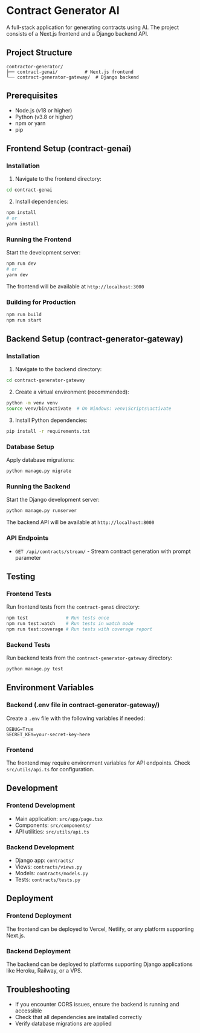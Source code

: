 # Contract Generator AI

A full-stack application for generating contracts using AI. The project consists of a Next.js frontend and a Django backend API.

## Project Structure

```
contractor-generator/
├── contract-genai/          # Next.js frontend
└── contract-generator-gateway/  # Django backend
```

## Prerequisites

- Node.js (v18 or higher)
- Python (v3.8 or higher)
- npm or yarn
- pip

## Frontend Setup (contract-genai)

### Installation

1. Navigate to the frontend directory:
```bash
cd contract-genai
```

2. Install dependencies:
```bash
npm install
# or
yarn install
```

### Running the Frontend

Start the development server:
```bash
npm run dev
# or
yarn dev
```

The frontend will be available at `http://localhost:3000`

### Building for Production

```bash
npm run build
npm run start
```

## Backend Setup (contract-generator-gateway)

### Installation

1. Navigate to the backend directory:
```bash
cd contract-generator-gateway
```

2. Create a virtual environment (recommended):
```bash
python -m venv venv
source venv/bin/activate  # On Windows: venv\Scripts\activate
```

3. Install Python dependencies:
```bash
pip install -r requirements.txt
```

### Database Setup

Apply database migrations:
```bash
python manage.py migrate
```

### Running the Backend

Start the Django development server:
```bash
python manage.py runserver
```

The backend API will be available at `http://localhost:8000`

### API Endpoints

- `GET /api/contracts/stream/` - Stream contract generation with prompt parameter

## Testing

### Frontend Tests

Run frontend tests from the `contract-genai` directory:
```bash
npm test              # Run tests once
npm run test:watch    # Run tests in watch mode
npm run test:coverage # Run tests with coverage report
```

### Backend Tests

Run backend tests from the `contract-generator-gateway` directory:
```bash
python manage.py test
```

## Environment Variables

### Backend (.env file in contract-generator-gateway/)
Create a `.env` file with the following variables if needed:
```
DEBUG=True
SECRET_KEY=your-secret-key-here
```

### Frontend
The frontend may require environment variables for API endpoints. Check `src/utils/api.ts` for configuration.

## Development

### Frontend Development
- Main application: `src/app/page.tsx`
- Components: `src/components/`
- API utilities: `src/utils/api.ts`

### Backend Development
- Django app: `contracts/`
- Views: `contracts/views.py`
- Models: `contracts/models.py`
- Tests: `contracts/tests.py`

## Deployment

### Frontend Deployment
The frontend can be deployed to Vercel, Netlify, or any platform supporting Next.js.

### Backend Deployment
The backend can be deployed to platforms supporting Django applications like Heroku, Railway, or a VPS.

## Troubleshooting

- If you encounter CORS issues, ensure the backend is running and accessible
- Check that all dependencies are installed correctly
- Verify database migrations are applied
